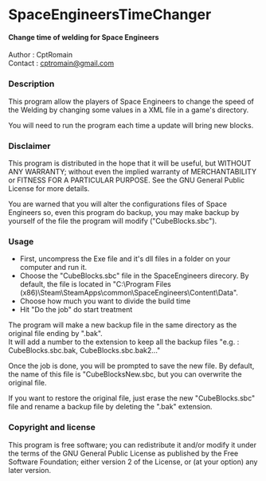 SpaceEngineersTimeChanger
=========================

#### Change time of welding for Space Engineers

Author : CptRomain  
Contact : cptromain@gmail.com

### Description

This program allow the players of Space Engineers to change the speed of the Welding by changing some values in a XML file in a game's directory.

You will need to run the program each time a update will bring new blocks.

### Disclaimer

This program is distributed in the hope that it will be useful, but WITHOUT ANY WARRANTY; without even the implied warranty of MERCHANTABILITY or FITNESS FOR A PARTICULAR PURPOSE. See the 
GNU General Public License for more details.

You are warned that you will alter the configurations files of Space Engineers so, even this program do backup, you may make backup by yourself of the file the program will modify ("CubeBlocks.sbc"). 


### Usage

* First, uncompress the Exe file and it's dll files in a folder on your computer and run it.  
* Choose the "CubeBlocks.sbc" file in the SpaceEngineers direcory. By default, the file is located in "C:\Program Files (x86)\Steam\SteamApps\common\SpaceEngineers\Content\Data\".
* Choose how much you want to divide the build time
* Hit "Do the job" do start treatment

The program will make a new backup file in the same directory as the original file ending by ".bak".  
It will add a number to the extension to keep all the backup files "e.g. : CubeBlocks.sbc.bak, CubeBlocks.sbc.bak2..."

Once the job is done, you will be prompted to save the new file. By default, the name of this file is "CubeBlocksNew.sbc, but you can overwrite the original file.

If you want to restore the original file, just erase the new "CubeBlocks.sbc" file and rename a backup file by deleting the ".bak" extension.

### Copyright and license

This program is free software; you can redistribute it and/or modify it under the terms of the GNU General Public License as published by the Free Software Foundation; either version 2 of the License, or (at your option) any later version.

